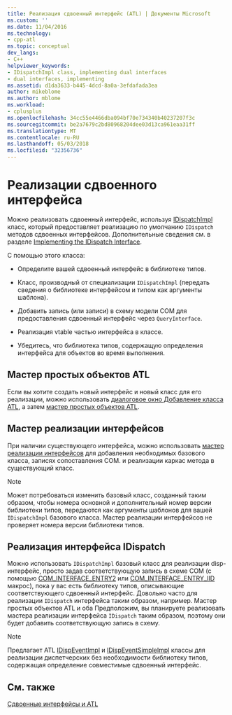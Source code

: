 ```yaml
---
title: Реализация сдвоенный интерфейс (ATL) | Документы Microsoft
ms.custom: ''
ms.date: 11/04/2016
ms.technology:
- cpp-atl
ms.topic: conceptual
dev_langs:
- C++
helpviewer_keywords:
- IDispatchImpl class, implementing dual interfaces
- dual interfaces, implementing
ms.assetid: d1da3633-b445-4dcd-8a0a-3efdafada3ea
author: mikeblome
ms.author: mblome
ms.workload:
- cplusplus
ms.openlocfilehash: 34cc55e4466dba094bf70e734340b40237207f3c
ms.sourcegitcommit: be2a7679c2bd80968204dee03d13ca961eaa31ff
ms.translationtype: MT
ms.contentlocale: ru-RU
ms.lasthandoff: 05/03/2018
ms.locfileid: "32356736"
---
```

# <a name="implementing-a-dual-interface"></a>Реализации сдвоенного интерфейса
Можно реализовать сдвоенный интерфейс, используя [IDispatchImpl](../atl/reference/idispatchimpl-class.md) класс, который предоставляет реализацию по умолчанию `IDispatch` методов сдвоенных интерфейсов. Дополнительные сведения см. в разделе [Implementing the IDispatch Interface](http://msdn.microsoft.com/en-us/0e171f7f-0022-4e9b-ac8e-98192828e945).  
  
 С помощью этого класса:  
  
-   Определите вашей сдвоенный интерфейс в библиотеке типов.  
  
-   Класс, производный от специализации `IDispatchImpl` (передать сведения о библиотеке интерфейсом и типом как аргументы шаблона).  
  
-   Добавить запись (или записи) в схему модели COM для предоставления сдвоенный интерфейс через `QueryInterface`.  
  
-   Реализация vtable частью интерфейса в классе.  
  
-   Убедитесь, что библиотека типов, содержащую определения интерфейса для объектов во время выполнения.  
  
## <a name="atl-simple-object-wizard"></a>Мастер простых объектов ATL  
 Если вы хотите создать новый интерфейс и новый класс для его реализации, можно использовать [диалоговое окно Добавление класса ATL](../ide/add-class-dialog-box.md), а затем [мастер простых объектов ATL](../atl/reference/atl-simple-object-wizard.md).  
  
## <a name="implement-interface-wizard"></a>Мастер реализации интерфейсов  
 При наличии существующего интерфейса, можно использовать [мастер реализации интерфейсов](../atl/reference/adding-a-new-interface-in-an-atl-project.md) для добавления необходимых базового класса, записях сопоставления COM. и реализации каркас метода в существующий класс.  
  
> [!NOTE]
>  Может потребоваться изменить базовый класс, созданный таким образом, чтобы номера основной и дополнительный номер версии библиотеки типов, передаются как аргументы шаблонов для вашей `IDispatchImpl` базового класса. Мастер реализации интерфейсов не проверяет номера версии библиотеки типов.  
  
## <a name="implementing-idispatch"></a>Реализация интерфейса IDispatch  
 Можно использовать `IDispatchImpl` базовый класс для реализации disp-интерфейс, просто задав соответствующую запись в схеме COM (с помощью [COM_INTERFACE_ENTRY2](reference/com-interface-entry-macros.md#com_interface_entry2) или [COM_INTERFACE_ENTRY_IID](reference/com-interface-entry-macros.md#com_interface_entry_iid) макрос), пока у вас есть библиотеку типов, описывающие соответствующего сдвоенный интерфейс. Довольно часто для реализации `IDispatch` интерфейса таким образом, например. Мастер простых объектов ATL и оба Предположим, вы планируете реализовать мастера реализации интерфейса `IDispatch` таким образом, поэтому они будет добавить соответствующую запись в схему.  
  
> [!NOTE]
>  Предлагает ATL [IDispEventImpl](../atl/reference/idispeventimpl-class.md) и [IDispEventSimpleImpl](../atl/reference/idispeventsimpleimpl-class.md) классы для реализации диспетчерских без необходимости библиотеку типов, содержащая определение совместимые сдвоенный интерфейс.  
  
## <a name="see-also"></a>См. также  
 [Сдвоенные интерфейсы и ATL](../atl/dual-interfaces-and-atl.md)

